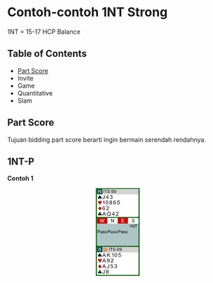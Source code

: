 # Contoh-contoh 1NT Strong

1NT = 15-17 HCP Balance <br>

## Table of Contents

- [Part Score](#part-score)
- Invite
- Game
- Quantitative
- Slam


## Part Score

Tujuan bidding part score berarti ingin bermain serendah rendahnya. <br>

## 1NT-P

**Contoh 1**<br>
<p align="center">
<img 
src="./Assets/part-score-001.jpg" 
width="100" height="200">
</p>




